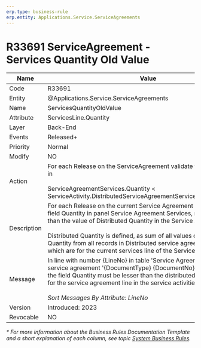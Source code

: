 ```yaml
---
erp.type: business-rule
erp.entity: Applications.Service.ServiceAgreements
---
```


# R33691 ServiceAgreement - Services Quantity Old Value

| Name | Value |
| ---- | ----- |
| Code | R33691 |
| Entity | @Applications.Service.ServiceAgreements |
| Name | ServicesQuantityOldValue |
| Attribute | ServicesLine.Quantity |
| Layer | Back-End |
| Events | Released+ |
| Priority | Normal |
| Modify | NO |
| Action | For each Release on the ServiceAgreement validate that the old value in <br> <br> ServiceAgreementServices.Quantity < <br> ServiceActivity.DistributedServiceAgreementServicess.AgreedQuantity |
| Description| For each Release on the current Service Agreement the old value in the field Quantity in panel Service Agreement Services, must be lesser than the value of Distributed Quantity in the Service Activity. <br><br> Distributed Quantity is defined, as sum of all values of the field Agreed Quantity from all records in Distributed service agreement services, which are for the current services line of the Service Agreement.|
| Message | In line with number {LineNo} in table \'Service Agreement Services\' in service agreement \'{DocumentType} {DocumentNo}\'  the old value in the field Quantity must be lesser than the distributed agreed quantities for the service agreement line in the service activities.<br><br> *Sort Messages By Attribute: LineNo* |
| Version | Introduced: 2023 |
| Revocable | NO |

*\* For more information about the Business Rules Documentation Template and a short explanation of each column, see
topic [System Business Rules](../templates/template-description-system-business-rules.md).*
